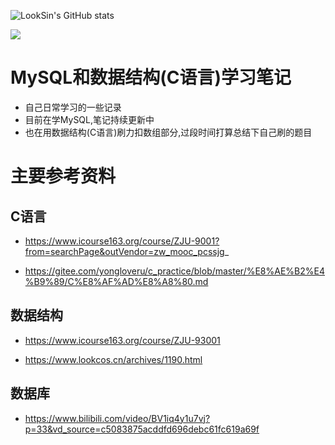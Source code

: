 ![LookSin's GitHub stats](https://github-readme-stats.vercel.app/api?username=LookSin&show_icons=true)

<img src="https://img.shields.io/badge/gitHub-%E8%AE%A9%E8%87%AA%E6%88%91%E4%BB%8B%E7%BB%8D%E5%8F%98%E5%BE%97%E6%9B%B4%E5%A5%BD-brightgreen" />

# MySQL和数据结构(C语言)学习笔记

   * 自己日常学习的一些记录  
   * 目前在学MySQL,笔记持续更新中  
   * 也在用数据结构(C语言)刷力扣数组部分,过段时间打算总结下自己刷的题目


# 主要参考资料

## C语言

   * https://www.icourse163.org/course/ZJU-9001?from=searchPage&outVendor=zw_mooc_pcssjg_
 
   * https://gitee.com/yongloveru/c_practice/blob/master/%E8%AE%B2%E4%B9%89/C%E8%AF%AD%E8%A8%80.md
 
## 数据结构

   * https://www.icourse163.org/course/ZJU-93001
 
   * https://www.lookcos.cn/archives/1190.html

## 数据库

   * https://www.bilibili.com/video/BV1iq4y1u7vj?p=33&vd_source=c5083875acddfd696debc61fc619a69f
